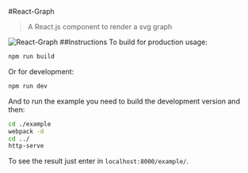 #React-Graph
> A React.js component to render a svg graph

![React-Graph](http://i.imgur.com/NJGbvBH.png)
##Instructions
To build for production usage:
```sh
npm run build
```

Or for development:
```sh
npm run dev
```

And to run the example you need to build the development version and then:
```sh
cd ./example
webpack -d
cd ../
http-serve
```

To see the result just enter in ```localhost:8000/example/```.

